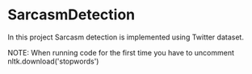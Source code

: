 # SarcasmDetection
In this project Sarcasm detection is implemented using Twitter dataset. 

NOTE: When running code for the first time you have to uncomment nltk.download('stopwords')

